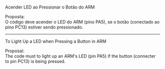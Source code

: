 Acender LED ao Pressionar o Botão do ARM

Proposta:    
  O código deve acender o LED do ARM (pino PA5), se o botão (conectado ao pino PC13) estiver sendo pressionado.

-------------------------------------------------------------------------------------------------------------------

To Light Up a LED when Pressing a Button in ARM

Proposal:        
  The code must to light up an ARM's LED (pin PA5) if the button (connecter to pin PC13) is being pressed.
